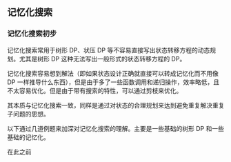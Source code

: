 ## 记忆化搜索

### 记忆化搜索初步

记忆化搜索常用于树形 DP、状压 DP 等不容易直接写出状态转移方程的动态规划。尤其是树形 DP 这种无法写出一般形式的状态转移方程的 DP。

记忆化搜索容易想到解法（即如果状态设计正确就直接可以转成记忆化而不用像 DP 一样推导什么东西），但是由于多了一些函数调用和递归操作，效率略低，且不太容易优化。但是由于带有搜索的特性，可以通过剪枝来优化。

其本质与记忆化搜索一致，同样是通过对状态的合理规划来达到避免重复解决重复子问题的思想。

以下通过几道例题来加深对记忆化搜索的理解。主要是一些基础的树形 DP 和一些基础的记忆化。

在此之前
<!--stackedit_data:
eyJoaXN0b3J5IjpbLTEyMjM3MzI0NjQsLTI5MTAyODg5MywtMT
U5MTkwODM1NywxOTI1MDA4NDc2LDEyMzA2NzAwNDAsNzkxMjIz
NzgyLDE1ODU3NjM4OSwtMTg3MTE3MTU3OV19
-->